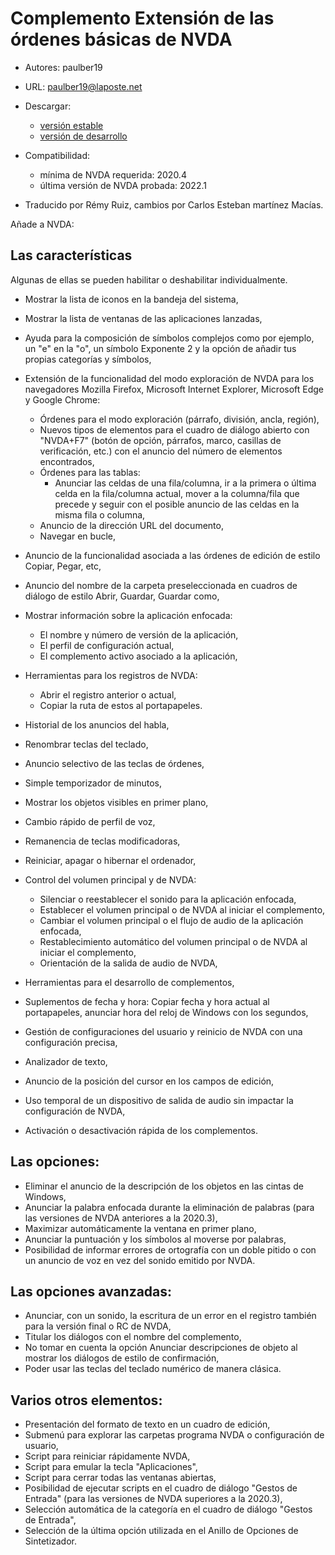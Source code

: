 # Complemento Extensión de las órdenes básicas de NVDA #

* Autores: paulber19
* URL: paulber19@laposte.net
* Descargar:
	* [versión estable][1]
	* [versión de desarrollo][2]
* Compatibilidad:
	* mínima de NVDA requerida: 2020.4
	* última versión de NVDA probada: 2022.1


* Traducido por Rémy Ruiz, cambios por Carlos Esteban martínez Macías.

Añade a NVDA:
## Las características ##

Algunas de ellas se pueden habilitar o deshabilitar individualmente.

* Mostrar la lista de iconos en la bandeja del sistema,
* Mostrar la lista de ventanas de las aplicaciones lanzadas,
* Ayuda para la composición de símbolos complejos como por ejemplo, un "e" en la "o", un símbolo Exponente 2 y la opción de añadir tus propias categorías y símbolos,
* Extensión de la funcionalidad del modo exploración de NVDA para los navegadores Mozilla Firefox, Microsoft Internet Explorer, Microsoft Edge y Google Chrome:

	* Órdenes para el modo exploración (párrafo, división, ancla, región),
	* Nuevos tipos de elementos para el cuadro de diálogo abierto con "NVDA+F7" (botón de opción, párrafos, marco, casillas de verificación, etc.) con el anuncio del número de elementos encontrados,
	* Órdenes para las tablas: 
		* Anunciar las celdas de una fila/columna, ir a la primera o última celda en la fila/columna actual, mover a la columna/fila que precede y seguir con el posible anuncio de las celdas en la misma fila o columna,
	* Anuncio de la dirección URL del documento,
	* Navegar en bucle,


* Anuncio de la funcionalidad asociada a las órdenes de edición de estilo Copiar, Pegar, etc,
* Anuncio del nombre de la carpeta preseleccionada en cuadros de diálogo de estilo Abrir, Guardar, Guardar como,
* Mostrar información sobre la aplicación enfocada:
	* El nombre y número de versión de la aplicación,
	* El perfil de configuración actual,
	* El complemento activo asociado a la aplicación,


* Herramientas para los registros de NVDA:
	* Abrir el registro anterior o actual,
	* Copiar la ruta de estos al portapapeles.


* Historial de los anuncios del habla,
* Renombrar teclas del teclado,
* Anuncio selectivo de las teclas de órdenes,
* Simple temporizador de minutos,
* Mostrar los objetos visibles en primer plano,
* Cambio rápido de perfil de voz,
* Remanencia de teclas modificadoras,
* Reiniciar, apagar o hibernar el ordenador,
* Control del volumen principal y de NVDA:
	* Silenciar o reestablecer el sonido para la aplicación enfocada,
	* Establecer el volumen principal o de NVDA al iniciar el complemento,
	* Cambiar el volumen principal o el flujo de audio de la aplicación enfocada,
	* Restablecimiento automático del volumen  principal o de NVDA al iniciar el complemento,
	* Orientación de la salida de audio de NVDA,

* Herramientas para el desarrollo de complementos,
* Suplementos de fecha y hora: Copiar fecha y hora actual al portapapeles, anunciar hora del reloj de Windows con los segundos,
* Gestión de configuraciones del usuario y reinicio de NVDA con una configuración precisa,
* Analizador de texto,
* Anuncio de la posición del cursor en los campos de edición,
* Uso temporal de un dispositivo de salida de audio sin impactar la configuración de NVDA,
* Activación o desactivación rápida de los complementos.


## Las opciones: ##

* Eliminar el anuncio de la descripción de los objetos en las cintas de Windows,
* Anunciar la palabra enfocada durante la eliminación de palabras (para las versiones de NVDA anteriores a la 2020.3),
* Maximizar automáticamente la ventana en primer plano,
* Anunciar la puntuación y los símbolos al moverse por palabras,
* Posibilidad de informar errores de ortografía con un doble pitido o con un anuncio de voz en vez del sonido emitido por NVDA.


## Las opciones avanzadas: ##

* Anunciar, con un sonido, la escritura de un error en el registro también para la versión final o RC de NVDA,
* Titular los diálogos con el nombre del complemento,
* No tomar en cuenta la opción Anunciar descripciones de objeto al mostrar los diálogos de estilo de confirmación,
* Poder  usar las teclas del teclado numérico de manera clásica.


## Varios otros elementos: ##

* Presentación del formato de texto en un cuadro de edición,
* Submenú para explorar las carpetas programa NVDA o configuración de usuario,
* Script para reiniciar rápidamente NVDA,
* Script para emular la tecla "Aplicaciones",
* Script para cerrar todas las ventanas abiertas,
* Posibilidad de ejecutar scripts en el cuadro de diálogo "Gestos de Entrada" (para las versiones de NVDA superiores a la 2020.3),
* Selección automática de la categoría en el cuadro de diálogo "Gestos de Entrada",
* Selección de la última opción utilizada en el Anillo de Opciones de Sintetizador.



[1]: https://github.com/paulber007/AllMyNVDAAddons/raw/master/NVDAExtensionGlobalPlugin/NVDAExtensionGlobalPlugin-11.0.nvda-addon
[2]: https://github.com/paulber007/AllMyNVDAAddons/tree/master/NVDAExtensionGlobalPlugin/dev
